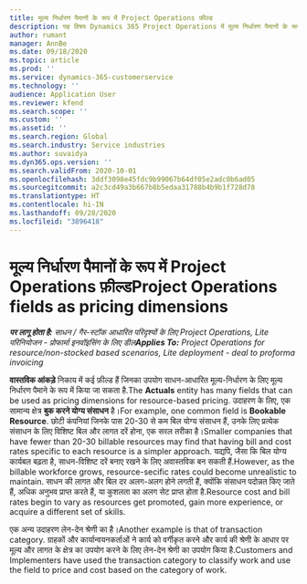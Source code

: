 ```yaml
---
title: मूल्य निर्धारण पैमानों के रूप में Project Operations फ़ील्ड
description: यह विषय Dynamics 365 Project Operations में मूल्य निर्धारण पैमानों के रूप में फ़ील्ड इस्तेमाल करके जानकारी देता है.
author: rumant
manager: AnnBe
ms.date: 09/18/2020
ms.topic: article
ms.prod: ''
ms.service: dynamics-365-customerservice
ms.technology: ''
audience: Application User
ms.reviewer: kfend
ms.search.scope: ''
ms.custom: ''
ms.assetid: ''
ms.search.region: Global
ms.search.industry: Service industries
ms.author: suvaidya
ms.dyn365.ops.version: ''
ms.search.validFrom: 2020-10-01
ms.openlocfilehash: 3ddf3098e45fdc9b99067b64df05e2adc0b6ad05
ms.sourcegitcommit: a2c3cd49a3b667b8b5edaa31788b4b9b1f728d78
ms.translationtype: HT
ms.contentlocale: hi-IN
ms.lasthandoff: 09/28/2020
ms.locfileid: "3896418"
---
```

# <a name="project-operations-fields-as-pricing-dimensions"></a><span data-ttu-id="4c53c-103">मूल्य निर्धारण पैमानों के रूप में Project Operations फ़ील्ड</span><span class="sxs-lookup"><span data-stu-id="4c53c-103">Project Operations fields as pricing dimensions</span></span>

<span data-ttu-id="4c53c-104">_**पर लागू होता है:** साधन / गैर-स्टॉक आधारित परिदृश्यों के लिए Project Operations, Lite परिनियोजन - प्रोफार्मा इनवॉइसिंग के लिए डील_</span><span class="sxs-lookup"><span data-stu-id="4c53c-104">_**Applies To:** Project Operations for resource/non-stocked based scenarios, Lite deployment - deal to proforma invoicing_</span></span>

<span data-ttu-id="4c53c-105">**वास्तविक आंकड़े** निकाय में कई फ़ील्ड हैं जिनका उपयोग साधन-आधारित मूल्य-निर्धारण के लिए मूल्य निर्धारण पैमाने के रूप में किया जा सकता है.</span><span class="sxs-lookup"><span data-stu-id="4c53c-105">The **Actuals** entity has many fields that can be used as pricing dimensions for resource-based pricing.</span></span> <span data-ttu-id="4c53c-106">उदाहरण के लिए, एक सामान्य क्षेत्र **बुक करने योग्य संसाधन** है।</span><span class="sxs-lookup"><span data-stu-id="4c53c-106">For example, one common field is **Bookable Resource**.</span></span> <span data-ttu-id="4c53c-107">छोटी कंपनियां जिनके पास 20-30 से कम बिल योग्य संसाधन हैं, उनके लिए प्रत्येक संसाधन के लिए विशिष्ट बिल और लागत दरें होना, एक सरल तरीका है।</span><span class="sxs-lookup"><span data-stu-id="4c53c-107">Smaller companies that have fewer than 20-30 billable resources may find that having bill and cost rates specific to each resource is a simpler approach.</span></span> <span data-ttu-id="4c53c-108">यद्यपि, जैसा कि बिल योग्य कार्यबल बढ़ता है, साधन-विशिष्ट दरें बनाए रखने के लिए अवास्तविक बन सकती हैं.</span><span class="sxs-lookup"><span data-stu-id="4c53c-108">However, as the billable workforce grows, resource-secific rates could become unrealistic to maintain.</span></span> <span data-ttu-id="4c53c-109">साधन की लागत और बिल दर अलग-अलग होने लगती हैं, क्योंकि संसाधन पदोन्नत किए जाते हैं, अधिक अनुभव प्राप्त करते हैं, या कुशलता का अलग सेट प्राप्त होता है.</span><span class="sxs-lookup"><span data-stu-id="4c53c-109">Resource cost and bill rates begin to vary as resources get promoted, gain more experience, or acquire a different set of skills.</span></span> 

<span data-ttu-id="4c53c-110">एक अन्य उदाहरण लेन-देन श्रेणी का है।</span><span class="sxs-lookup"><span data-stu-id="4c53c-110">Another example is that of transaction category.</span></span> <span data-ttu-id="4c53c-111">ग्राहकों और कार्यान्वयनकर्ताओं ने कार्य को वर्गीकृत करने और कार्य की श्रेणी के आधार पर मूल्य और लागत के क्षेत्र का उपयोग करने के लिए लेन-देन श्रेणी का उपयोग किया है.</span><span class="sxs-lookup"><span data-stu-id="4c53c-111">Customers and Implementers have used the transaction category to classify work and use the field to price and cost based on the category of work.</span></span>
